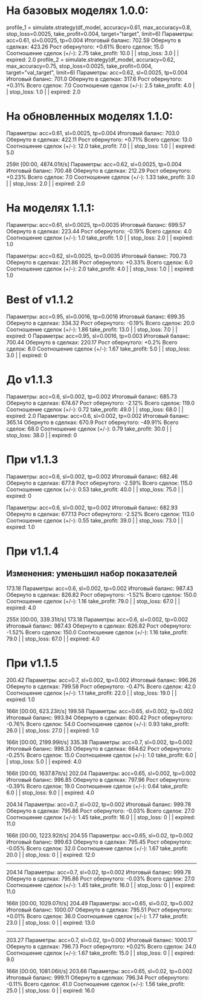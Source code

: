 # На базовых моделях 1.0.0:
profile_1 = simulate.strategy(df_model, accuracy=0.61, max_accuracy=0.8, stop_loss=0.0025, take_profit=0.004, target="target", limit=6)
  Параметры: acc=0.61, sl=0.0025, tp=0.004 
    Итоговый баланс: 702.59 
    Обернуто в сделках: 423.26 
    Рост обернутого: +0.61% 
    Всего сделок: 15.0 
    Соотношение сделок (+/-): 2.75 
    take_profit: 10.0  | |  stop_loss: 3.0  | |  expired: 2.0
profile_2 = simulate.strategy(df_model, accuracy=0.62, max_accuracy=0.75, stop_loss=0.0025, take_profit=0.004, target="val_target", limit=6)
  Параметры: acc=0.62, sl=0.0025, tp=0.004 
    Итоговый баланс: 701.0 
    Обернуто в сделках: 317.6 
    Рост обернутого: +0.31% 
    Всего сделок: 7.0 
    Соотношение сделок (+/-): 2.5 
    take_profit: 4.0  | |  stop_loss: 1.0  | |  expired: 2.0

# На обновленных моделях 1.1.0:
  Параметры: acc=0.61, sl=0.0025, tp=0.004 
    Итоговый баланс: 703.0 
    Обернуто в сделках: 422.11 
    Рост обернутого: +0.71% 
    Всего сделок: 13.0 
    Соотношение сделок (+/-): 12.0 
    take_profit: 7.0  | |  stop_loss: 1.0  | |  expired: 5.0

259it [00:00, 4874.01it/s]
  Параметры: acc=0.62, sl=0.0025, tp=0.004 
    Итоговый баланс: 700.48 
    Обернуто в сделках: 212.29 
    Рост обернутого: +0.23% 
    Всего сделок: 7.0 
    Соотношение сделок (+/-): 1.33 
    take_profit: 3.0  | |  stop_loss: 2.0  | |  expired: 2.0

# На моделях 1.1.1:
  Параметры: acc=0.61, sl=0.0025, tp=0.0035 
    Итоговый баланс: 699.57 
    Обернуто в сделках: 223.44 
    Рост обернутого: -0.19% 
    Всего сделок: 4.0 
    Соотношение сделок (+/-): 1.0 
    take_profit: 1.0  | |  stop_loss: 2.0  | |  expired: 1.0

  Параметры: acc=0.62, sl=0.0025, tp=0.0035 
    Итоговый баланс: 700.73 
    Обернуто в сделках: 221.86 
    Рост обернутого: +0.33% 
    Всего сделок: 6.0 
    Соотношение сделок (+/-): 2.0 
    take_profit: 4.0  | |  stop_loss: 1.0  | |  expired: 1.0


# Best of v1.1.2
  Параметры: acc=0.95, sl=0.0016, tp=0.0016 
    Итоговый баланс: 699.35 
    Обернуто в сделках: 334.32 
    Рост обернутого: -0.19% 
    Всего сделок: 20.0 
    Соотношение сделок (+/-): 1.86 
    take_profit: 13.0  | |  stop_loss: 7.0  | |  expired: 0
  Параметры: acc=0.95, sl=0.0016, tp=0.003 
    Итоговый баланс: 700.44 
    Обернуто в сделках: 220.17 
    Рост обернутого: +0.2% 
    Всего сделок: 8.0 
    Соотношение сделок (+/-): 1.67 
    take_profit: 5.0  | |  stop_loss: 3.0  | |  expired: 0

# До v1.1.3
Параметры: acc=0.6, sl=0.002, tp=0.002 
  Итоговый баланс: 685.73 
  Обернуто в сделках: 674.67 
  Рост обернутого: -2.12% 
  Всего сделок: 119.0 
  Соотношение сделок (+/-): 0.72 
  take_profit: 49.0  | |  stop_loss: 68.0  | |  expired: 2.0
Параметры: acc=0.6, sl=0.002, tp=0.002 
  Итоговый баланс: 365.14 
  Обернуто в сделках: 670.9 
  Рост обернутого: -49.91% 
  Всего сделок: 68.0 
  Соотношение сделок (+/-): 0.79 
  take_profit: 30.0  | |  stop_loss: 38.0  | |  expired: 0

# При v1.1.3
  Параметры: acc=0.6, sl=0.002, tp=0.002 
    Итоговый баланс: 682.46 
    Обернуто в сделках: 677.8 
    Рост обернутого: -2.59% 
    Всего сделок: 115.0 
    Соотношение сделок (+/-): 0.53 
    take_profit: 40.0  | |  stop_loss: 75.0  | |  expired: 0

  Параметры: acc=0.6, sl=0.002, tp=0.002 
    Итоговый баланс: 682.93 
    Обернуто в сделках: 677.13 
    Рост обернутого: -2.52% 
    Всего сделок: 113.0 
    Соотношение сделок (+/-): 0.55 
    take_profit: 39.0  | |  stop_loss: 73.0  | |  expired: 1.0

# При v1.1.4
## Изменения: уменьшил набор показателей
173.18
      Параметры: acc=0.6, sl=0.002, tp=0.002 
       Итоговый баланс: 987.43 
       Обернуто в сделках: 826.82 
       Рост обернутого: -1.52% 
       Всего сделок: 150.0 
       Соотношение сделок (+/-): 1.16 
       take_profit: 79.0  | |  stop_loss: 67.0  | |  expired: 4.0

255it [00:00, 339.31it/s]
173.18
      Параметры: acc=0.6, sl=0.002, tp=0.002 
       Итоговый баланс: 987.43 
       Обернуто в сделках: 826.82 
       Рост обернутого: -1.52% 
       Всего сделок: 150.0 
       Соотношение сделок (+/-): 1.16 
       take_profit: 79.0  | |  stop_loss: 67.0  | |  expired: 4.0




# При v1.1.5
200.42
      Параметры: acc=0.7, sl=0.002, tp=0.002 
       Итоговый баланс: 996.26 
       Обернуто в сделках: 799.58 
       Рост обернутого: -0.47% 
       Всего сделок: 42.0 
       Соотношение сделок (+/-): 1.1 
       take_profit: 22.0  | |  stop_loss: 19.0  | |  expired: 1.0

166it [00:00, 623.23it/s]
199.58
      Параметры: acc=0.65, sl=0.002, tp=0.002 
       Итоговый баланс: 993.94 
       Обернуто в сделках: 800.42 
       Рост обернутого: -0.76% 
       Всего сделок: 54.0 
       Соотношение сделок (+/-): 0.93 
       take_profit: 26.0  | |  stop_loss: 27.0  | |  expired: 1.0



166it [00:00, 2199.99it/s]
335.38
      Параметры: acc=0.7, sl=0.002, tp=0.002 
       Итоговый баланс: 998.33 
       Обернуто в сделках: 664.62 
       Рост обернутого: -0.25% 
       Всего сделок: 15.0 
       Соотношение сделок (+/-): 1.0 
       take_profit: 6.0  | |  stop_loss: 5.0  | |  expired: 4.0

166it [00:00, 1637.87it/s]
202.04
      Параметры: acc=0.65, sl=0.002, tp=0.002 
       Итоговый баланс: 996.85 
       Обернуто в сделках: 797.96 
       Рост обернутого: -0.39% 
       Всего сделок: 19.0 
       Соотношение сделок (+/-): 0.64 
       take_profit: 6.0  | |  stop_loss: 9.0  | |  expired: 4.0


204.14
          Параметры: acc=0.7, sl=0.02, tp=0.002 
           Итоговый баланс: 999.78 
           Обернуто в сделках: 795.86 
           Рост обернутого: -0.03% 
           Всего сделок: 27.0 
           Соотношение сделок (+/-): 1.45 
           take_profit: 16.0  | |  stop_loss: 0  | |  expired: 11.0

166it [00:00, 1223.92it/s]
204.55
          Параметры: acc=0.65, sl=0.02, tp=0.002 
           Итоговый баланс: 999.63 
           Обернуто в сделках: 795.45 
           Рост обернутого: -0.05% 
           Всего сделок: 32.0 
           Соотношение сделок (+/-): 1.67 
           take_profit: 20.0  | |  stop_loss: 0  | |  expired: 12.0

____
204.14
          Параметры: acc=0.7, sl=0.02, tp=0.002 
           Итоговый баланс: 999.78 
           Обернуто в сделках: 795.86 
           Рост обернутого: -0.03% 
           Всего сделок: 27.0 
           Соотношение сделок (+/-): 1.45 
           take_profit: 16.0  | |  stop_loss: 0  | |  expired: 11.0

166it [00:00, 1029.07it/s]
204.49
          Параметры: acc=0.65, sl=0.02, tp=0.002 
           Итоговый баланс: 1000.07 
           Обернуто в сделках: 795.51 
           Рост обернутого: +0.01% 
           Всего сделок: 36.0 
           Соотношение сделок (+/-): 1.77 
           take_profit: 23.0  | |  stop_loss: 0  | |  expired: 13.0

______
203.27
          Параметры: acc=0.7, sl=0.02, tp=0.002 
           Итоговый баланс: 1000.17 
           Обернуто в сделках: 796.73 
           Рост обернутого: +0.02% 
           Всего сделок: 24.0 
           Соотношение сделок (+/-): 1.67 
           take_profit: 15.0  | |  stop_loss: 0  | |  expired: 9.0

166it [00:00, 1081.06it/s]
203.66
          Параметры: acc=0.65, sl=0.02, tp=0.002 
           Итоговый баланс: 999.11 
           Обернуто в сделках: 796.34 
           Рост обернутого: -0.11% 
           Всего сделок: 41.0 
           Соотношение сделок (+/-): 1.56 
           take_profit: 25.0  | |  stop_loss: 0  | |  expired: 16.0